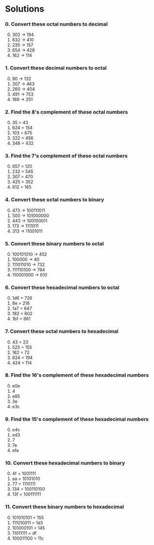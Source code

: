 # Solutions

### 0. Convert these octal numbers to decimal
0. 302 -> 194
1. 632 -> 410
2. 235 -> 157
3. 654 -> 428
4. 162 -> 114


### 1. Convert these decimal numbers to octal
0. 90 -> 132
1. 307 -> 463
2. 260 -> 404
3. 491 -> 753
4. 169 -> 251


### 2. Find the 8's complement of these octal numbers
0. 35 = 43
1. 624 = 154
2. 103 = 675
3. 322 = 456
4. 346 = 432


### 3. Find the 7's complement of these octal numbers
0. 657 = 120
1. 232 = 545
2. 307 = 470
3. 425 = 352
4. 612 = 165


### 4. Convert these octal numbers to binary
0. 473 -> 100111011
1. 500 -> 101000000
2. 443 -> 100100011
3. 173 -> 1111011
4. 313 -> 11001011


### 5. Convert these binary numbers to octal
0. 100101010 -> 452
1. 100000 -> 40
2. 111011010 -> 732
3. 111110100 -> 764
4. 110001000 -> 610


### 6. Convert these hexadecimal numbers to octal
0. 1d6 = 726
1. 8e = 216
2. 1a7 = 647
3. 182 = 602
4. 1b1 = 661


### 7. Convert these octal numbers to hexadecimal
0. 43 = 23
1. 525 = 155
2. 162 = 72
3. 624 = 194
4. 424 = 114


### 8. Find the 16's complement of these hexadecimal numbers
0. e0e
1. 4
2. e85
3. 3e
4. e3c


### 9. Find the 15's complement of these hexadecimal numbers
0. e4c
1. ed3
2. 7
3. 7e
4. efa


### 10. Convert these hexadecimal numbers to binary
0. 4f = 1001111
1. aa = 10101010
2. 77 = 1110111
3. 134 = 100110100
4. 13f = 100111111


### 11. Convert these binary numbers to hexadecimal
0. 101010101 = 155
1. 111010011 = 1d3
2. 101000101 = 145
3. 11011111 = df
4. 100011100 = 11c


